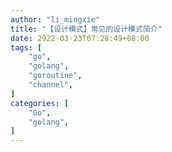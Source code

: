 ```yaml
---
author: "li_mingxie"
title: "【设计模式】常见的设计模式简介"
date: 2922-03-23T07:28:49+08:00
tags: [
    "go",
    "golang",
    "goroutine",
    "channel",
]
categories: [
    "Go",
    "golang",
]
---
```

